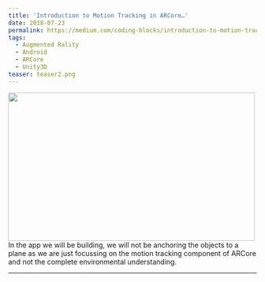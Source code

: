 ```yaml
---
title: 'Introduction to Motion Tracking in ARCore…'
date: 2018-07-23
permalink: https://medium.com/coding-blocks/introduction-to-motion-tracking-in-arcore-f3e584ce0ba0
tags:
  - Augmented Rality
  - Android
  - ARCore
  - Unity3D
teaser: teaser2.png
---
```


<!-- ![Alt text](https://shivangchopra11.github.io/images/teaser2.png) \ -->
<img src="https://shivangchopra11.github.io/images/teaser2.png" width="500" height="300" />
In the app we will be building, we will not be anchoring the objects to a plane as we are just focussing on the motion tracking component of ARCore and not the complete environmental understanding.

---
